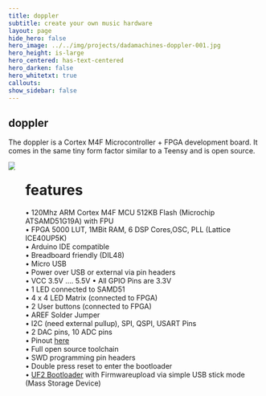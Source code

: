 ```yaml
---
title: doppler
subtitle: create your own music hardware
layout: page
hide_hero: false
hero_image: ../../img/projects/dadamachines-doppler-001.jpg
hero_height: is-large
hero_centered: has-text-centered
hero_darken: false
hero_whitetxt: true
callouts:
show_sidebar: false
---
```


<section class="section px-0 column is-8">
    <h1 class="title is-size-1-desktop">doppler</h1>
    <p class="subtitle is-size-3-desktop mt-1">The doppler is a Cortex M4F Microcontroller + FPGA development board. It comes in the same tiny form factor similar to a Teensy and is open source.</p>
</section>

<div class="columns mt-4">
    <div class="column">
        <img src="../../img/projects/doppler-003.jpg">
    </div>
    <div class="column">
        <h1 class="is-size-2-desktop">features</h1>
        <p class="is-size-5-desktop">• 120Mhz ARM Cortex M4F MCU 512KB Flash (Microchip ATSAMD51G19A) with FPU<br> • FPGA 5000 LUT, 1MBit RAM, 6 DSP Cores,OSC, PLL (Lattice ICE40UP5K) <br>• Arduino IDE compatible <br>• Breadboard friendly (DIL48)<br> • Micro USB <br>• Power over USB or external via pin headers <br>• VCC 3.5V …. 5.5V • All GPIO Pins are 3.3V <br>• 1 LED connected to SAMD51<br> • 4 x 4 LED Matrix (connected to FPGA) <br>• 2 User buttons (connected to FPGA)<br> • AREF Solder Jumper<br> • I2C (need external pullup), SPI, QSPI, USART Pins <br>• 2 DAC pins, 10 ADC pins <br>• Pinout <a href="https://github.com/dadamachines/doppler/blob/master/hardware/doppler-quickstart_print.pdf">here</a><br>• Full open source toolchain <br>• SWD programming pin headers <br>• Double press reset to enter the bootloader<br> • <a href="https://github.com/Microsoft/uf2-samdx1">UF2 Bootloader</a>&nbsp;with Firmwareupload via simple USB stick mode (Mass Storage Device)</p>
    </div>
</div>



